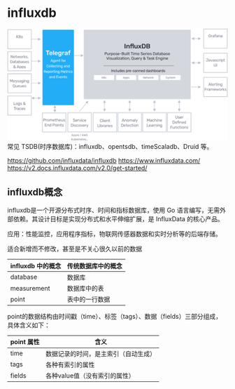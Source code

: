 # influxdb
![](img/InfluxDB-2.webp)
常见 TSDB(时序数据库)：influxdb、opentsdb、timeScaladb、Druid 等。

https://github.com/influxdata/influxdb
https://www.influxdata.com/
https://v2.docs.influxdata.com/v2.0/get-started/

## influxdb概念

influxdb是一个开源分布式时序、时间和指标数据库，使用 Go 语言编写，无需外部依赖。其设计目标是实现分布式和水平伸缩扩展，是 InfluxData 的核心产品。

应用：性能监控，应用程序指标，物联网传感器数据和实时分析等的后端存储。

适合新增而不修改，甚至是不关心很久以前的数据


influxdb 中的概念	 |传统数据库中的概念
---|---
database	|数据库
measurement	|数据库中的表
point	|表中的一行数据

point的数据结构由时间戳（time）、标签（tags）、数据（fields）三部分组成，具体含义如下：


point 属性	|含义
---|---
time	|数据记录的时间，是主索引（自动生成）
tags	|各种有索引的属性
fields	|各种value值（没有索引的属性）